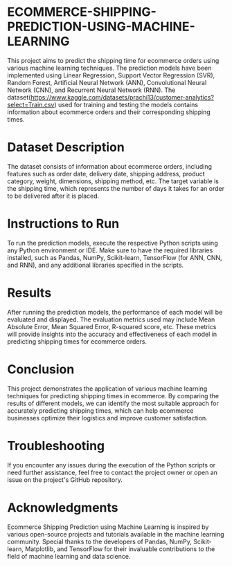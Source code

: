 # ECOMMERCE-SHIPPING-PREDICTION-USING-MACHINE-LEARNING
This project aims to predict the shipping time for ecommerce orders using various machine learning techniques. The prediction models have been implemented using Linear Regression, Support Vector Regression (SVR), Random Forest, Artificial Neural Network (ANN), Convolutional Neural Network (CNN), and Recurrent Neural Network (RNN). The dataset(https://www.kaggle.com/datasets/prachi13/customer-analytics?select=Train.csv) used for training and testing the models contains information about ecommerce orders and their corresponding shipping times.

# Dataset Description
The dataset consists of information about ecommerce orders, including features such as order date, delivery date, shipping address, product category, weight, dimensions, shipping method, etc. The target variable is the shipping time, which represents the number of days it takes for an order to be delivered after it is placed.

# Instructions to Run
To run the prediction models, execute the respective Python scripts using any Python environment or IDE. Make sure to have the required libraries installed, such as Pandas, NumPy, Scikit-learn, TensorFlow (for ANN, CNN, and RNN), and any additional libraries specified in the scripts.

# Results
After running the prediction models, the performance of each model will be evaluated and displayed. The evaluation metrics used may include Mean Absolute Error, Mean Squared Error, R-squared score, etc. These metrics will provide insights into the accuracy and effectiveness of each model in predicting shipping times for ecommerce orders.

# Conclusion
This project demonstrates the application of various machine learning techniques for predicting shipping times in ecommerce. By comparing the results of different models, we can identify the most suitable approach for accurately predicting shipping times, which can help ecommerce businesses optimize their logistics and improve customer satisfaction.

# Troubleshooting
If you encounter any issues during the execution of the Python scripts or need further assistance, feel free to contact the project owner or open an issue on the project's GitHub repository.

# Acknowledgments
Ecommerce Shipping Prediction using Machine Learning is inspired by various open-source projects and tutorials available in the machine learning community. Special thanks to the developers of Pandas, NumPy, Scikit-learn, Matplotlib, and TensorFlow for their invaluable contributions to the field of machine learning and data science.
